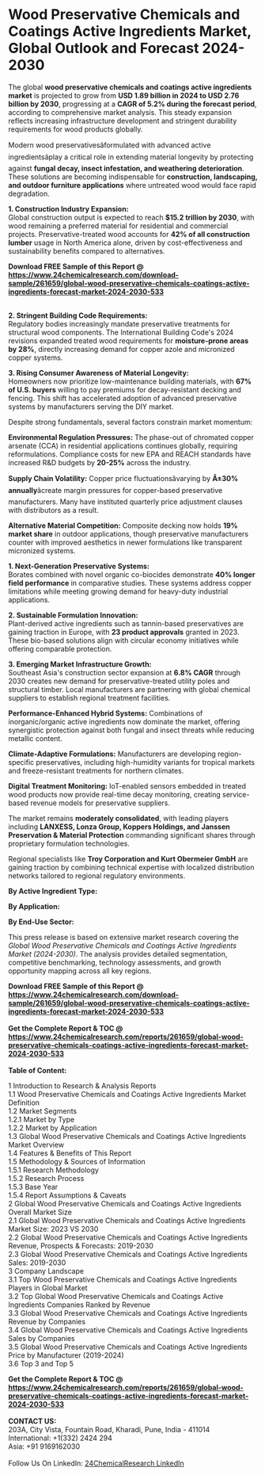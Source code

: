 <h1>Wood Preservative Chemicals and Coatings Active Ingredients Market, Global Outlook and Forecast 2024-2030</h1><p>The global <strong>wood preservative chemicals and coatings active ingredients market</strong> is projected to grow from <strong>USD 1.89 billion in 2024 to USD 2.76 billion by 2030</strong>, progressing at a <strong>CAGR of 5.2% during the forecast period</strong>, according to comprehensive market analysis. This steady expansion reflects increasing infrastructure development and stringent durability requirements for wood products globally.</p><p>Modern wood preservativesâformulated with advanced active ingredientsâplay a critical role in extending material longevity by protecting against <strong>fungal decay, insect infestation, and weathering deterioration</strong>. These solutions are becoming indispensable for <strong>construction, landscaping, and outdoor furniture applications</strong> where untreated wood would face rapid degradation.</p><p><strong>1. Construction Industry Expansion:</strong><br>
Global construction output is expected to reach <strong>$15.2 trillion by 2030</strong>, with wood remaining a preferred material for residential and commercial projects. Preservative-treated wood accounts for <strong>42% of all construction lumber</strong> usage in North America alone, driven by cost-effectiveness and sustainability benefits compared to alternatives.</p><div><b>Download FREE Sample of this Report @ 
            <a href="https://www.24chemicalresearch.com/download-sample/261659/global-wood-preservative-chemicals-coatings-active-ingredients-forecast-market-2024-2030-533">
            https://www.24chemicalresearch.com/download-sample/261659/global-wood-preservative-chemicals-coatings-active-ingredients-forecast-market-2024-2030-533</a></b></div><br><p><strong>2. Stringent Building Code Requirements:</strong><br>
Regulatory bodies increasingly mandate preservative treatments for structural wood components. The International Building Code's 2024 revisions expanded treated wood requirements for <strong>moisture-prone areas by 28%</strong>, directly increasing demand for copper azole and micronized copper systems.</p><p><strong>3. Rising Consumer Awareness of Material Longevity:</strong><br>
Homeowners now prioritize low-maintenance building materials, with <strong>67% of U.S. buyers</strong> willing to pay premiums for decay-resistant decking and fencing. This shift has accelerated adoption of advanced preservative systems by manufacturers serving the DIY market.</p><p>Despite strong fundamentals, several factors constrain market momentum:</p><p><strong>Environmental Regulation Pressures:</strong> The phase-out of chromated copper arsenate (CCA) in residential applications continues globally, requiring reformulations. Compliance costs for new EPA and REACH standards have increased R&amp;D budgets by <strong>20-25%</strong> across the industry.</p><p><strong>Supply Chain Volatility:</strong> Copper price fluctuationsâvarying by <strong>Â±30% annually</strong>âcreate margin pressures for copper-based preservative manufacturers. Many have instituted quarterly price adjustment clauses with distributors as a result.</p><p><strong>Alternative Material Competition:</strong> Composite decking now holds <strong>19% market share</strong> in outdoor applications, though preservative manufacturers counter with improved aesthetics in newer formulations like transparent micronized systems.</p><p><strong>1. Next-Generation Preservative Systems:</strong><br>
Borates combined with novel organic co-biocides demonstrate <strong>40% longer field performance</strong> in comparative studies. These systems address copper limitations while meeting growing demand for heavy-duty industrial applications.</p><p><strong>2. Sustainable Formulation Innovation:</strong><br>
Plant-derived active ingredients such as tannin-based preservatives are gaining traction in Europe, with <strong>23 product approvals</strong> granted in 2023. These bio-based solutions align with circular economy initiatives while offering comparable protection.</p><p><strong>3. Emerging Market Infrastructure Growth:</strong><br>
Southeast Asia's construction sector expansion at <strong>6.8% CAGR</strong> through 2030 creates new demand for preservative-treated utility poles and structural timber. Local manufacturers are partnering with global chemical suppliers to establish regional treatment facilities.</p><p><strong>Performance-Enhanced Hybrid Systems:</strong> Combinations of inorganic/organic active ingredients now dominate the market, offering synergistic protection against both fungal and insect threats while reducing metallic content.</p><p><strong>Climate-Adaptive Formulations:</strong> Manufacturers are developing region-specific preservatives, including high-humidity variants for tropical markets and freeze-resistant treatments for northern climates.</p><p><strong>Digital Treatment Monitoring:</strong> IoT-enabled sensors embedded in treated wood products now provide real-time decay monitoring, creating service-based revenue models for preservative suppliers.</p><p>The market remains <strong>moderately consolidated</strong>, with leading players including <strong>LANXESS, Lonza Group, Koppers Holdings, and Janssen Preservation &amp; Material Protection</strong> commanding significant shares through proprietary formulation technologies.</p><p>Regional specialists like <strong>Troy Corporation and Kurt Obermeier GmbH</strong> are gaining traction by combining technical expertise with localized distribution networks tailored to regional regulatory environments.</p><p><strong>By Active Ingredient Type:</strong></p><p><strong>By Application:</strong></p><p><strong>By End-Use Sector:</strong></p><p>This press release is based on extensive market research covering the <em>Global Wood Preservative Chemicals and Coatings Active Ingredients Market (2024-2030)</em>. The analysis provides detailed segmentation, competitive benchmarking, technology assessments, and growth opportunity mapping across all key regions.</p><div><b>Download FREE Sample of this Report @ 
            <a href="https://www.24chemicalresearch.com/download-sample/261659/global-wood-preservative-chemicals-coatings-active-ingredients-forecast-market-2024-2030-533">
            https://www.24chemicalresearch.com/download-sample/261659/global-wood-preservative-chemicals-coatings-active-ingredients-forecast-market-2024-2030-533</a></b></div><br><div><b>Get the Complete Report & TOC @ 
            <a href="https://www.24chemicalresearch.com/reports/261659/global-wood-preservative-chemicals-coatings-active-ingredients-forecast-market-2024-2030-533">
            https://www.24chemicalresearch.com/reports/261659/global-wood-preservative-chemicals-coatings-active-ingredients-forecast-market-2024-2030-533</a></b></div><br>
            <b>Table of Content:</b><p>1 Introduction to Research & Analysis Reports<br />
    1.1 Wood Preservative Chemicals and Coatings Active Ingredients Market Definition<br />
    1.2 Market Segments<br />
        1.2.1 Market by Type<br />
        1.2.2 Market by Application<br />
    1.3 Global Wood Preservative Chemicals and Coatings Active Ingredients Market Overview<br />
    1.4 Features & Benefits of This Report<br />
    1.5 Methodology & Sources of Information<br />
        1.5.1 Research Methodology<br />
        1.5.2 Research Process<br />
        1.5.3 Base Year<br />
        1.5.4 Report Assumptions & Caveats<br />
2 Global Wood Preservative Chemicals and Coatings Active Ingredients Overall Market Size<br />
    2.1 Global Wood Preservative Chemicals and Coatings Active Ingredients Market Size: 2023 VS 2030<br />
    2.2 Global Wood Preservative Chemicals and Coatings Active Ingredients Revenue, Prospects & Forecasts: 2019-2030<br />
    2.3 Global Wood Preservative Chemicals and Coatings Active Ingredients Sales: 2019-2030<br />
3 Company Landscape<br />
    3.1 Top Wood Preservative Chemicals and Coatings Active Ingredients Players in Global Market<br />
    3.2 Top Global Wood Preservative Chemicals and Coatings Active Ingredients Companies Ranked by Revenue<br />
    3.3 Global Wood Preservative Chemicals and Coatings Active Ingredients Revenue by Companies<br />
    3.4 Global Wood Preservative Chemicals and Coatings Active Ingredients Sales by Companies<br />
    3.5 Global Wood Preservative Chemicals and Coatings Active Ingredients Price by Manufacturer (2019-2024)<br />
    3.6 Top 3 and Top 5</p><div><b>Get the Complete Report & TOC @ 
            <a href="https://www.24chemicalresearch.com/reports/261659/global-wood-preservative-chemicals-coatings-active-ingredients-forecast-market-2024-2030-533">
            https://www.24chemicalresearch.com/reports/261659/global-wood-preservative-chemicals-coatings-active-ingredients-forecast-market-2024-2030-533</a></b></div><br><b>CONTACT US:</b><br>
            203A, City Vista, Fountain Road, Kharadi, Pune, India - 411014<br>
            International: +1(332) 2424 294<br>
            Asia: +91 9169162030 <br><br>
            Follow Us On LinkedIn: <a href="https://www.linkedin.com/company/24chemicalresearch/">24ChemicalResearch LinkedIn</a>